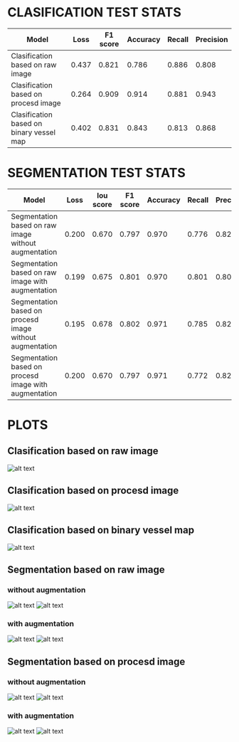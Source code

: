 # CLASIFICATION TEST STATS
| Model |  Loss | F1 score | Accuracy | Recall | Precision |
| --- |  --- | --- | --- | --- | --- |
| Clasification based on raw image  | 0.437 | 0.821 | 0.786 | 0.886 | 0.808 |
| Clasification based on procesd image  | 0.264 | 0.909 | 0.914 | 0.881 | 0.943 |
| Clasification based on  binary vessel map | 0.402 | 0.831 | 0.843 | 0.813 | 0.868 |


# SEGMENTATION TEST STATS
| Model | Loss | Iou score | F1 score | Accuracy | Recall | Precision | Specificity |
| --- | --- | --- | --- | --- | --- | --- | --- |
| Segmentation based on raw image without augmentation | 0.200 | 0.670 | 0.797 | 0.970 | 0.776 | 0.825 | 0.986|
| Segmentation based on raw image with augmentation | 0.199 | 0.675 | 0.801 | 0.970 | 0.801 | 0.807 | 0.983 |
| Segmentation based on procesd image  without augmentation | 0.195 | 0.678 | 0.802 | 0.971 | 0.785 | 0.825 | 0.986|
| Segmentation based on procesd image with augmentation | 0.200 | 0.670 | 0.797 |0.971 | 0.772 | 0.829 | 0.986|

# PLOTS
## Clasification based on raw image
![alt text](https://github.com/Mpasiowiec/Retinopatia/blob/main/densenet/models/densenet121_e20_s300_b14_plot.jpg?raw=true)
## Clasification based on procesd image
![alt text](https://github.com/Mpasiowiec/Retinopatia/blob/main/densenet/models/densenet121_prep_e20_s300_b14_plot.jpg?raw=true)
## Clasification based on  binary vessel map
![alt text](https://github.com/Mpasiowiec/Retinopatia/blob/main/densenet/models/densenet121_vessel_e20_s300_b14_plot.jpg?raw=true)

## Segmentation based on raw image
### without augmentation
![alt text](https://github.com/Mpasiowiec/Retinopatia/blob/main/unet/models/UNet11_e35_s256_b9_noaugm_plot.jpg?raw=true)
![alt text](https://github.com/Mpasiowiec/Retinopatia/blob/main/unet/models/Unet11_e35_s256_b9_viz.png?raw=true)
### with augmentation
![alt text](https://github.com/Mpasiowiec/Retinopatia/blob/main/unet/models/UNet11_e35_s256_b9_jit_plot.jpg?raw=true)
![alt text](https://github.com/Mpasiowiec/Retinopatia/blob/main/unet/models/Unet11_e35_s256_b9_jit_viz.png?raw=true)
## Segmentation based on procesd image
### without augmentation
![alt text](https://github.com/Mpasiowiec/Retinopatia/blob/main/unet/models/UNet11_prep_e35_s256_b9_noaugm_plot.jpg?raw=true)
![alt text](https://github.com/Mpasiowiec/Retinopatia/blob/main/unet/models/Unet11_prep_e35_s256_b9_viz.png?raw=true)
### with augmentation
![alt text](https://github.com/Mpasiowiec/Retinopatia/blob/main/unet/models/UNet11_prep_e35_s256_b9_jit_plot.jpg?raw=true)
![alt text](https://github.com/Mpasiowiec/Retinopatia/blob/main/unet/models/Unet11_prep_e35_s256_b9_jit_viz.png?raw=true)

